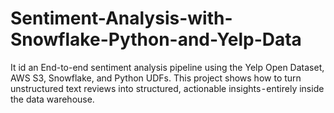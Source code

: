 # Sentiment-Analysis-with-Snowflake-Python-and-Yelp-Data
It id an End-to-end sentiment analysis pipeline using the Yelp Open Dataset, AWS S3, Snowflake, and Python UDFs. This project shows how to turn unstructured text reviews into structured, actionable insights - entirely inside the data warehouse.
